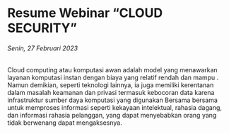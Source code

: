 # Resume Webinar “CLOUD SECURITY”
###### Senin, 27 Februari 2023

Cloud computing atau komputasi awan adalah model yang menawarkan layanan komputasi instan dengan biaya yang relatif rendah dan mampu . Namun demikian, seperti teknologi lainnya, ia juga memiliki kerentanan dalam masalah keamanan dan privasi termasuk kebocoran data karena infrastruktur sumber daya komputasi yang digunakan Bersama bersama untuk memproses informasi seperti kekayaan intelektual, rahasia dagang, dan informasi rahasia pelanggan, yang dapat menyebabkan orang yang tidak berwenang dapat mengaksesnya. 
